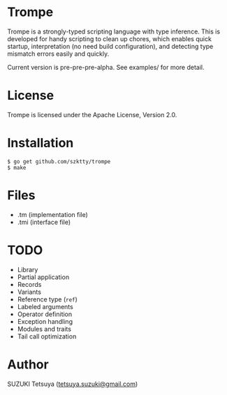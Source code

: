 # Trompe

Trompe is a strongly-typed scripting language with type inference.
This is developed for handy scripting to clean up chores, which enables quick startup, interpretation (no need build configuration), and detecting type mismatch errors easily and quickly.

Current version is pre-pre-pre-alpha. See examples/ for more detail.

# License

Trompe is licensed under the Apache License, Version 2.0.

# Installation

```
$ go get github.com/szktty/trompe
$ make
```

# Files

- .tm (implementation file)
- .tmi (interface file)

# TODO

- Library
- Partial application
- Records
- Variants
- Reference type (``ref``)
- Labeled arguments
- Operator definition
- Exception handling
- Modules and traits
- Tail call optimization

# Author

SUZUKI Tetsuya (tetsuya.suzuki@gmail.com)

